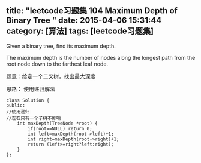 title: "leetcode习题集 104 Maximum Depth of Binary Tree  "
date: 2015-04-06 15:31:44
category: [算法]
tags: [leetcode习题集]
---
Given a binary tree, find its maximum depth.

The maximum depth is the number of nodes along the longest path from the root node down to the farthest leaf node.

题意：给定一个二叉树，找出最大深度

思路：
使用递归解法




```
class Solution {
public:
//使用递归
//左右只有一个子树不影响
    int maxDepth(TreeNode *root) {
        if(root==NULL) return 0;
        int left=maxDepth(root->left)+1;
        int right=maxDepth(root->right)+1;
        return (left>=right?left:right);
    }
};
```
